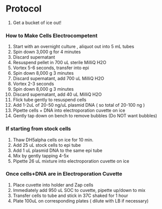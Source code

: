 # Protocol 
1. Get a bucket of ice out! 

### How to Make Cells Electrocompetent 
1. Start with an overnight culture , aliquot out into 5 mL tubes 
2. Spin down 3,000 g for 4 minutes 
3. Discard supernatant 
4. Resuspend pellet in 700 uL sterile MilliQ H2O 
5. Vortex 5-6 seconds, transfer into epi 
6. Spin down 8,000 g 3 minutes 
7. Discard supernatant, add 700 uL MilliQ H2O
8. Vortex 2-3 seconds  
9. Spin down 8,000 g 3 minutes 
10. Discard supernatant, add 40 uL MilliQ H2O 
11. Flick tube gently to resuspend cells 
12. Add 1-2uL of 20-50 ng/uL plasmid DNA ( so total of 20-100 ng )
14. Pipette cells + DNA into electroporation cuvette on ice 
15. Gently tap down on bench to remove bubbles (Do NOT want bubbles)

### If starting from stock cells 
1. Thaw DH5alpha cells on ice for 10 min. 
3. Add 25 uL stock cells to epi tube 
4. Add 1 uL plasmid DNA to the same epi tube 
5. Mix by gently tapping 4-5x
6. Pipette 26 uL mixture into electroporation cuvette on ice 

### Once cells+DNA are in Electroporation Cuvette 
1. Place cuvette into holder and Zap cells 
2. Immediately add 950 uL SOC to cuvette, pipette up/down to mix 
3. Transfer cells to tube and stick in 37C shaked for 1 hour 
4. Plate 100uL on corresponding plates ( dilute with LB if necessary) 

